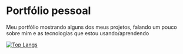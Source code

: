 # Portfólio pessoal

Meu portfólio mostrando alguns dos meus projetos, falando um pouco sobre mim e as tecnologias que estou usando/aprendendo

[![Top Langs](https://github-readme-stats.vercel.app/api/top-langs/?username=ellianw&layout=donut-vertical)](https://github.com/anuraghazra/github-readme-stats)

